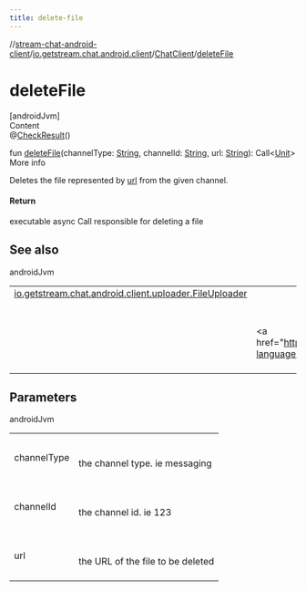 ```yaml
---
title: delete-file
---
```

//[stream-chat-android-client](../../../index.md)/[io.getstream.chat.android.client](../index.md)/[ChatClient](index.md)/[deleteFile](deleteFile.md)



# deleteFile  
[androidJvm]  
Content  
@[CheckResult](https://developer.android.com/reference/kotlin/androidx/annotation/CheckResult.html)()  
  
fun [deleteFile](deleteFile.md)(channelType: [String](https://kotlinlang.org/api/latest/jvm/stdlib/kotlin/-string/index.html), channelId: [String](https://kotlinlang.org/api/latest/jvm/stdlib/kotlin/-string/index.html), url: [String](https://kotlinlang.org/api/latest/jvm/stdlib/kotlin/-string/index.html)): Call&lt;[Unit](https://kotlinlang.org/api/latest/jvm/stdlib/kotlin/-unit/index.html)&gt;  
More info  


Deletes the file represented by [url](deleteFile.md) from the given channel.



#### Return  


executable async Call responsible for deleting a file



## See also  
  
androidJvm  
  
| | |
|---|---|
| <a name="io.getstream.chat.android.client/ChatClient/deleteFile/#kotlin.String#kotlin.String#kotlin.String/PointingToDeclaration/"></a>[io.getstream.chat.android.client.uploader.FileUploader](../../io.getstream.chat.android.client.uploader/FileUploader/index.md)| <a name="io.getstream.chat.android.client/ChatClient/deleteFile/#kotlin.String#kotlin.String#kotlin.String/PointingToDeclaration/"></a>|
| <a name="io.getstream.chat.android.client/ChatClient/deleteFile/#kotlin.String#kotlin.String#kotlin.String/PointingToDeclaration/"></a>| <a name="io.getstream.chat.android.client/ChatClient/deleteFile/#kotlin.String#kotlin.String#kotlin.String/PointingToDeclaration/"></a><br/><br/>&lt;a href="https://getstream.io/chat/docs/android/file_uploads/?language=kotlin"&gt;File Uploads&lt;/a&gt;<br/><br/>|
  


## Parameters  
  
androidJvm  
  
| | |
|---|---|
| <a name="io.getstream.chat.android.client/ChatClient/deleteFile/#kotlin.String#kotlin.String#kotlin.String/PointingToDeclaration/"></a>channelType| <a name="io.getstream.chat.android.client/ChatClient/deleteFile/#kotlin.String#kotlin.String#kotlin.String/PointingToDeclaration/"></a><br/><br/>the channel type. ie messaging<br/><br/>|
| <a name="io.getstream.chat.android.client/ChatClient/deleteFile/#kotlin.String#kotlin.String#kotlin.String/PointingToDeclaration/"></a>channelId| <a name="io.getstream.chat.android.client/ChatClient/deleteFile/#kotlin.String#kotlin.String#kotlin.String/PointingToDeclaration/"></a><br/><br/>the channel id. ie 123<br/><br/>|
| <a name="io.getstream.chat.android.client/ChatClient/deleteFile/#kotlin.String#kotlin.String#kotlin.String/PointingToDeclaration/"></a>url| <a name="io.getstream.chat.android.client/ChatClient/deleteFile/#kotlin.String#kotlin.String#kotlin.String/PointingToDeclaration/"></a><br/><br/>the URL of the file to be deleted<br/><br/>|
  
  



